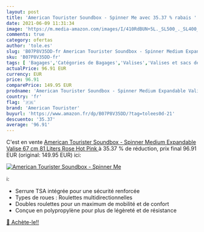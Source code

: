 ```yaml
---
layout: post
title: 'American Tourister Soundbox - Spinner Me avec 35.37 % rabais '
date: 2021-06-09 11:31:34
image: 'https://m.media-amazon.com/images/I/410RdBUN+5L._SL500_._SL400_.jpg'
comments: true
category: ofertas
author: 'tole.es'
slug: 'B07P8V35DD-fr American Tourister Soundbox - Spinner Medium Expandable...'
sku: 'B07P8V35DD-fr'
tags: [ 'Bagages','Catégories de Bagages','Valises','Valises et sacs de voyage','american tourister', ]
actualPrice: 96.91 EUR
currency: EUR
price: 96.91
comparePrice: 149.95 EUR
prodname: 'American Tourister Soundbox - Spinner Medium Expandable Valise  67 cm  81 Liters  Rose  Hot Pink '
country: 'fr'
flag: '🇫🇷'
brand: 'American Tourister'
buyurl: 'https://www.amazon.fr/dp/B07P8V35DD/?tag=tolees0d-21'
descuento: '35.37'
average: '96.91'
---
```


C'est en vente [American Tourister Soundbox - Spinner Medium Expandable Valise  67 cm  81 Liters  Rose  Hot Pink ](https://www.amazon.fr/dp/B07P8V35DD/?tag=tolees0d-21)  à  35.37 % de réduction, prix final  96.91 EUR (original: 149.95 EUR) ici:

[![American Tourister Soundbox - Spinner Me](https://m.media-amazon.com/images/I/410RdBUN+5L._SL500_._SL400_.jpg)](https://www.amazon.fr/dp/B07P8V35DD/?tag=tolees0d-21)

ℹ️:

- Serrure TSA intégrée pour une sécurité renforcée
- Types de roues : Roulettes multidirectionnelles
- Doubles roulettes pour un maximum de mobilité et de confort
- Conçue en polypropylène pour plus de légèreté et de résistance

[🛒 Achète-le!!](https://www.amazon.fr/dp/B07P8V35DD/?tag=tolees0d-21)
